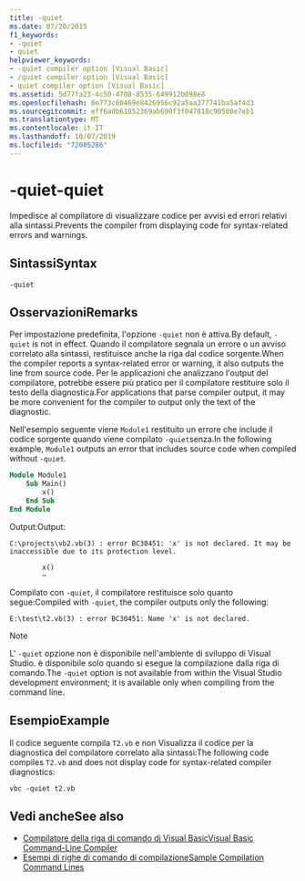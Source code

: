 ```yaml
---
title: -quiet
ms.date: 07/20/2015
f1_keywords:
- -quiet
- quiet
helpviewer_keywords:
- -quiet compiler option [Visual Basic]
- /quiet compiler option [Visual Basic]
- quiet compiler option [Visual Basic]
ms.assetid: 5d77fa23-4c50-4708-8535-649912b098e8
ms.openlocfilehash: 6e773c60469e8426956c92a5aa377741ba5af4d3
ms.sourcegitcommit: eff6adb61852369ab690f3f047818c90580e7eb1
ms.translationtype: MT
ms.contentlocale: it-IT
ms.lasthandoff: 10/07/2019
ms.locfileid: "72005286"
---
```

# <a name="-quiet"></a><span data-ttu-id="a032a-102">-quiet</span><span class="sxs-lookup"><span data-stu-id="a032a-102">-quiet</span></span>

<span data-ttu-id="a032a-103">Impedisce al compilatore di visualizzare codice per avvisi ed errori relativi alla sintassi.</span><span class="sxs-lookup"><span data-stu-id="a032a-103">Prevents the compiler from displaying code for syntax-related errors and warnings.</span></span>

## <a name="syntax"></a><span data-ttu-id="a032a-104">Sintassi</span><span class="sxs-lookup"><span data-stu-id="a032a-104">Syntax</span></span>

```console
-quiet
```

## <a name="remarks"></a><span data-ttu-id="a032a-105">Osservazioni</span><span class="sxs-lookup"><span data-stu-id="a032a-105">Remarks</span></span>

<span data-ttu-id="a032a-106">Per impostazione predefinita, l'opzione `-quiet` non è attiva.</span><span class="sxs-lookup"><span data-stu-id="a032a-106">By default, `-quiet` is not in effect.</span></span> <span data-ttu-id="a032a-107">Quando il compilatore segnala un errore o un avviso correlato alla sintassi, restituisce anche la riga dal codice sorgente.</span><span class="sxs-lookup"><span data-stu-id="a032a-107">When the compiler reports a syntax-related error or warning, it also outputs the line from source code.</span></span> <span data-ttu-id="a032a-108">Per le applicazioni che analizzano l'output del compilatore, potrebbe essere più pratico per il compilatore restituire solo il testo della diagnostica.</span><span class="sxs-lookup"><span data-stu-id="a032a-108">For applications that parse compiler output, it may be more convenient for the compiler to output only the text of the diagnostic.</span></span>

<span data-ttu-id="a032a-109">Nell'esempio seguente viene `Module1` restituito un errore che include il codice sorgente quando viene compilato `-quiet`senza.</span><span class="sxs-lookup"><span data-stu-id="a032a-109">In the following example, `Module1` outputs an error that includes source code when compiled without `-quiet`.</span></span>

```vb
Module Module1
    Sub Main()
        x()
    End Sub
End Module
```

<span data-ttu-id="a032a-110">Output:</span><span class="sxs-lookup"><span data-stu-id="a032a-110">Output:</span></span>

```console
C:\projects\vb2.vb(3) : error BC30451: 'x' is not declared. It may be inaccessible due to its protection level.

        x()
        ~
```

<span data-ttu-id="a032a-111">Compilato con `-quiet`, il compilatore restituisce solo quanto segue:</span><span class="sxs-lookup"><span data-stu-id="a032a-111">Compiled with `-quiet`, the compiler outputs only the following:</span></span>

```console
E:\test\t2.vb(3) : error BC30451: Name 'x' is not declared.
```

> [!NOTE]
> <span data-ttu-id="a032a-112">L' `-quiet` opzione non è disponibile nell'ambiente di sviluppo di Visual Studio. è disponibile solo quando si esegue la compilazione dalla riga di comando.</span><span class="sxs-lookup"><span data-stu-id="a032a-112">The `-quiet` option is not available from within the Visual Studio development environment; it is available only when compiling from the command line.</span></span>

## <a name="example"></a><span data-ttu-id="a032a-113">Esempio</span><span class="sxs-lookup"><span data-stu-id="a032a-113">Example</span></span>

<span data-ttu-id="a032a-114">Il codice seguente compila `T2.vb` e non Visualizza il codice per la diagnostica del compilatore correlato alla sintassi:</span><span class="sxs-lookup"><span data-stu-id="a032a-114">The following code compiles `T2.vb` and does not display code for syntax-related compiler diagnostics:</span></span>

```console
vbc -quiet t2.vb
```

## <a name="see-also"></a><span data-ttu-id="a032a-115">Vedi anche</span><span class="sxs-lookup"><span data-stu-id="a032a-115">See also</span></span>

- [<span data-ttu-id="a032a-116">Compilatore della riga di comando di Visual Basic</span><span class="sxs-lookup"><span data-stu-id="a032a-116">Visual Basic Command-Line Compiler</span></span>](../../../visual-basic/reference/command-line-compiler/index.md)
- [<span data-ttu-id="a032a-117">Esempi di righe di comando di compilazione</span><span class="sxs-lookup"><span data-stu-id="a032a-117">Sample Compilation Command Lines</span></span>](../../../visual-basic/reference/command-line-compiler/sample-compilation-command-lines.md)
